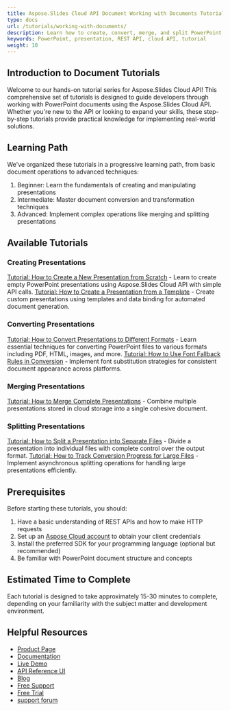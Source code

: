 ```yaml
---
title: Aspose.Slides Cloud API Document Working with Documents Tutorials
type: docs
url: /tutorials/working-with-documents/
description: Learn how to create, convert, merge, and split PowerPoint presentations using Aspose.Slides Cloud API with step-by-step tutorials for all skill levels.
keywords: PowerPoint, presentation, REST API, cloud API, tutorial
weight: 10
---
```


## Introduction to Document Tutorials

Welcome to our hands-on tutorial series for Aspose.Slides Cloud API! This comprehensive set of tutorials is designed to guide developers through working with PowerPoint documents using the Aspose.Slides Cloud API. Whether you're new to the API or looking to expand your skills, these step-by-step tutorials provide practical knowledge for implementing real-world solutions.

## Learning Path

We've organized these tutorials in a progressive learning path, from basic document operations to advanced techniques:

1. Beginner: Learn the fundamentals of creating and manipulating presentations
2. Intermediate: Master document conversion and transformation techniques
3. Advanced: Implement complex operations like merging and splitting presentations

## Available Tutorials

### Creating Presentations

[Tutorial: How to Create a New Presentation from Scratch](/working-with-documents/create-new-presentation/) - Learn to create empty PowerPoint presentations using Aspose.Slides Cloud API with simple API calls.
[Tutorial: How to Create a Presentation from a Template](/working-with-documents/use-document-template/) - Create custom presentations using templates and data binding for automated document generation.

### Converting Presentations

[Tutorial: How to Convert Presentations to Different Formats](/working-with-documents/convert-presentations/) - Learn essential techniques for converting PowerPoint files to various formats including PDF, HTML, images, and more.
[Tutorial: How to Use Font Fallback Rules in Conversion](/working-with-documents/font-fallback) - Implement font substitution strategies for consistent document appearance across platforms.


### Merging Presentations

[Tutorial: How to Merge Complete Presentations](/working-with-documents/merge-presentations/) - Combine multiple presentations stored in cloud storage into a single cohesive document.


### Splitting Presentations

[Tutorial: How to Split a Presentation into Separate Files](/working-with-documents/split-presentation/) - Divide a presentation into individual files with complete control over the output format.
[Tutorial: How to Track Conversion Progress for Large Files](/working-with-documents/track-conversion-status/) - Implement asynchronous splitting operations for handling large presentations efficiently.

## Prerequisites

Before starting these tutorials, you should:

1. Have a basic understanding of REST APIs and how to make HTTP requests
2. Set up an [Aspose Cloud account](https://dashboard.aspose.cloud/) to obtain your client credentials
3. Install the preferred SDK for your programming language (optional but recommended)
4. Be familiar with PowerPoint document structure and concepts

## Estimated Time to Complete

Each tutorial is designed to take approximately 15-30 minutes to complete, depending on your familiarity with the subject matter and development environment.

## Helpful Resources

- [Product Page](https://products.aspose.cloud/slides/)
- [Documentation](https://docs.aspose.cloud/slides/)
- [Live Demo](https://products.aspose.app/slides/family)
- [API Reference UI](https://reference.aspose.cloud/slides/)
- [Blog](https://blog.aspose.cloud/category/slides/)
- [Free Support](https://forum.aspose.cloud/c/slides/15)
- [Free Trial](https://dashboard.aspose.cloud/#/apps)
- [support forum](https://forum.aspose.cloud/c/slides/15)

